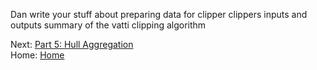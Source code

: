 Dan write your stuff about preparing data for clipper
clippers inputs and outputs
summary of the vatti clipping algorithm 

Next: [Part 5: Hull Aggregation](./Aggregation-Documentation.md)\
Home: [Home](./Home.md)